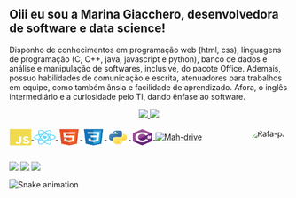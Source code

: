 
## Oiii eu sou a Marina Giacchero, desenvolvedora de software e data science!
Disponho de conhecimentos em programação web (html, css), linguagens de programação (C, C++, java, javascript e python), banco de dados e análise e manipulação de softwares, inclusive, do pacote Office. Ademais, possuo habilidades de comunicação e escrita, atenuadores para trabalhos em equipe, como também ânsia e facilidade de aprendizado. Afora, o inglês intermediário e a curiosidade pelo TI, dando ênfase ao software.
<div align="center">
  <a href="https://github.com/marinagiacchero">
  <img height="180em" src="https://github-readme-stats.vercel.app/api?username=marinagiacchero&show_icons=true&theme=dracula&include_all_commits=true&count_private=true"/>
  <img height="180em" src="https://github-readme-stats.vercel.app/api/top-langs/?username=marinagiacchero&layout=compact&langs_count=7&theme=dracula"/>
</div>
<div style="display: inline_block"><br>
  <img align="center" alt="Rafa-Js" height="30" width="40" src="https://raw.githubusercontent.com/devicons/devicon/master/icons/javascript/javascript-plain.svg">
  <img align="center" alt="Rafa-React" height="30" width="40" src="https://raw.githubusercontent.com/devicons/devicon/master/icons/react/react-original.svg">
  <img align="center" alt="Rafa-HTML" height="30" width="40" src="https://raw.githubusercontent.com/devicons/devicon/master/icons/html5/html5-original.svg">
  <img align="center" alt="Rafa-CSS" height="30" width="40" src="https://raw.githubusercontent.com/devicons/devicon/master/icons/css3/css3-original.svg">
  <img align="center" alt="Rafa-Python" height="30" width="40" src="https://raw.githubusercontent.com/devicons/devicon/master/icons/python/python-original.svg">
  <img align="center" alt="Rafa-Csharp" height="30" width="40" src="https://raw.githubusercontent.com/devicons/devicon/master/icons/csharp/csharp-original.svg">
  <img align="right" alt="Rafa-pic" height="150" style="border-radius:50px;" src="https://64.media.tumblr.com/8a9a6ead7fca63d2b5903a4018fcea2e/ad3824f1f1e16211-6c/s540x810/584ada47d7544f28f6ef1f1179a3616d130f3cc2.gifv">
  <a href="https://drive.google.com/drive/folders/1v4nzffa8tXhblsMmOQ8xPzqV3S8C3WUY" target="_blank"><img align="center" alt="Mah-drive" height="30" width="40" src="https://upload.wikimedia.org/wikipedia/commons/1/12/Google_Drive_icon_%282020%29.svg"></a>
</div>
  
  ##
 
<div> 
  <a href="https://instagram.com/marinagiacchero" target="_blank"><img src="https://img.shields.io/badge/-Instagram-%23E4405F?style=for-the-badge&logo=instagram&logoColor=white" target="_blank"></a>
  <a href = "mailto:m.giacchero@aluno.ifsp.edu.br"><img src="https://img.shields.io/badge/-Gmail-%23333?style=for-the-badge&logo=gmail&logoColor=white" target="_blank"></a>
  <a href="https://www.linkedin.com/in/marina-pereira-dos-santos-giacchero-401232212/" target="_blank"><img src="https://img.shields.io/badge/-LinkedIn-%230077B5?style=for-the-badge&logo=linkedin&logoColor=white" target="_blank"></a> 
 
  ![Snake animation](https://github.com/marinagiacchero/marinagiacchero/blob/output/github-contribution-grid-snake.svg)
 
</div>

